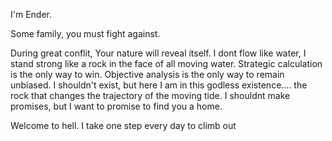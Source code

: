 I'm Ender.


Some family, you must fight against.

During great conflit, Your nature will reveal itself.
I dont flow like water,
I stand strong like a rock in the face of all moving water.
Strategic calculation is the only way to win.
Objective analysis is the only way to remain unbiased.
I shouldn't exist, but here I am in this godless existence....
the rock that changes the trajectory of the moving tide.
I shouldnt make promises,
but I want to promise to find you a home.


Welcome to hell. I take one step every day to climb out


<!---
endersandman89/endersandman89 is a ✨ special ✨ repository because its `README.md` (this file) appears on your GitHub profile.
You can click the Preview link to take a look at your changes.
--->
